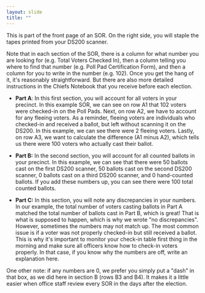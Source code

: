```yaml
---
layout: slide
title: ""
---
```


This is part of the front page of an SOR. On the right side, you will staple the tapes printed from your DS200 scanner.

Note that in each section of the SOR, there is a column for what number you are looking for (e.g. Total Voters Checked In), then a column telling you where to find that number (e.g. Poll Pad Certification Form), and then a column for you to write in the number (e.g. 102). Once you get the hang of it, it's reasonably straightforward. But there are also more detailed instructions in the Chiefs Notebook that you receive before each election.

-   **Part A**: In this first section, you will account for all voters in your precinct. In this example SOR, we can see on row A1 that 102 voters were checked-in on the Poll Pads. Next, on row A2, we have to account for any fleeing voters. As a reminder, fleeing voters are individuals who checked-in and received a ballot, but left without scanning it on the DS200. In this example, we can see there were 2 fleeing voters. Lastly, on row A3, we want to calculate the difference (A1 minus A2), which tells us there were 100 voters who actually cast their ballot.

-   **Part B:** In the second section, you will account for all counted ballots in your precinct. In this example, we can see that there were 50 ballots cast on the first DS200 scanner, 50 ballots cast on the second DS200 scanner, 0 ballots cast on a third DS200 scanner, and 0 hand-counted ballots. If you add these numbers up, you can see there were 100 total counted ballots.

-   **Part C:** In this section, you will note any discrepancies in your numbers. In our example, the total number of voters casting ballots in Part A matched the total number of ballots cast in Part B, which is great! That is what is supposed to happen, which is why we wrote "no discrepancies". However, sometimes the numbers may not match up. The most common issue is if a voter was not properly checked-in but still received a ballot. This is why it's important to monitor your check-in table first thing in the morning and make sure all officers know how to check-in voters properly. In that case, if you know why the numbers are off, write an explanation here.

One other note: if any numbers are 0, we prefer you simply put a "dash" in that box, as we did here in section B (rows B3 and B4). It makes it a little easier when office staff review every SOR in the days after the election.